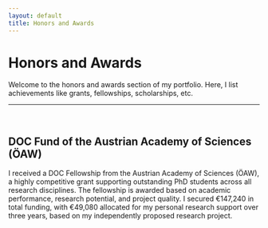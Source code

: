 ```yaml
---
layout: default
title: Honors and Awards
---
```

# Honors and Awards

Welcome to the honors and awards section of my portfolio. Here, I list 
achievements like grants, fellowships, scholarships, etc.


---
<br>

## DOC Fund of the Austrian Academy of Sciences (ÖAW)

I received a DOC Fellowship from the Austrian Academy of Sciences (ÖAW), a
highly competitive grant supporting outstanding PhD students across all research
disciplines. The fellowship is awarded based on academic performance, research
potential, and project quality. I secured €147,240 in total funding, with
€49,080 allocated for my personal research support over three years, based
on my independently proposed research project.
